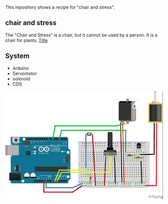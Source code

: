 This repository shows a recipe for "chair and stress".

## chair and stress
The "Chair and Stress" is a chair, but it cannot be used by a person.
It is a chair for plants.
[Title](img/char_and_stress.MOV)

## System
- Arduino
- Servomotor
- solenoid
- CDS

![circuit diagram](img/circuit_diagram.jpg)

